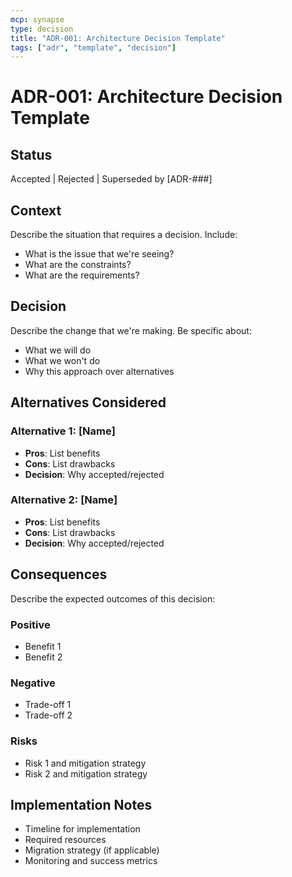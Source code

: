 ```yaml
---
mcp: synapse
type: decision
title: "ADR-001: Architecture Decision Template"
tags: ["adr", "template", "decision"]
---
```


# ADR-001: Architecture Decision Template

## Status
Accepted | Rejected | Superseded by [ADR-###]

## Context
Describe the situation that requires a decision. Include:
- What is the issue that we're seeing?
- What are the constraints?
- What are the requirements?

## Decision
Describe the change that we're making. Be specific about:
- What we will do
- What we won't do
- Why this approach over alternatives

## Alternatives Considered

### Alternative 1: [Name]
- **Pros**: List benefits
- **Cons**: List drawbacks
- **Decision**: Why accepted/rejected

### Alternative 2: [Name]
- **Pros**: List benefits
- **Cons**: List drawbacks
- **Decision**: Why accepted/rejected

## Consequences
Describe the expected outcomes of this decision:

### Positive
- Benefit 1
- Benefit 2

### Negative
- Trade-off 1
- Trade-off 2

### Risks
- Risk 1 and mitigation strategy
- Risk 2 and mitigation strategy

## Implementation Notes
- Timeline for implementation
- Required resources
- Migration strategy (if applicable)
- Monitoring and success metrics
